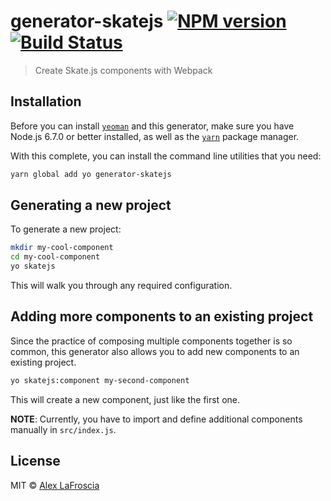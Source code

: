 # generator-skatejs [![NPM version][npm-image]][npm-url] [![Build Status][travis-image]][travis-url]
> Create Skate.js components with Webpack

## Installation

Before you can install [`yeoman`][yeoman] and this generator, make sure you have Node.js 6.7.0 or better installed, as well as the [`yarn`][yarn] package manager.

With this complete, you can install the command line utilities that you need:

```bash
yarn global add yo generator-skatejs
```

## Generating a new project

To generate a new project:

```bash
mkdir my-cool-component
cd my-cool-component
yo skatejs
```

This will walk you through any required configuration.

## Adding more components to an existing project

Since the practice of composing multiple components together is so common, this generator also allows you to add new components to an existing project.

```bash
yo skatejs:component my-second-component
```

This will create a new component, just like the first one.

**NOTE**: Currently, you have to import and define additional components manually in `src/index.js`.

## License

MIT © [Alex LaFroscia](alexlafroscia.com)


[npm-image]: https://badge.fury.io/js/generator-skatejs.svg
[npm-url]: https://npmjs.org/package/generator-skatejs
[travis-image]: https://travis-ci.org/alexlafroscia/generator-skatejs.svg?branch=master
[travis-url]: https://travis-ci.org/alexlafroscia/generator-skatejs
[yeoman]: http://yeoman.io/
[yarn]: https://yarnpkg.com
